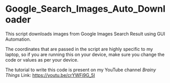 # Google_Search_Images_Auto_Downloader
 This script downloads images from Google Images Search Result using GUI Automation.

The coordinates that are passed in the script are highly specific to my laptop, so if you are running this on your device, make sure you change the code or values as per your device.

The tutorial to write this code is present on my YouTube channel *Brainy Things*
Link: https://youtu.be/crYWFi9G_5I
